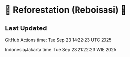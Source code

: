
# 🌳 Reforestation (Reboisasi) 🌲

## Last Updated

GitHub Actions time: Tue Sep 23 14:22:23 UTC 2025

Indonesia/Jakarta time: Tue Sep 23 21:22:23 WIB 2025
